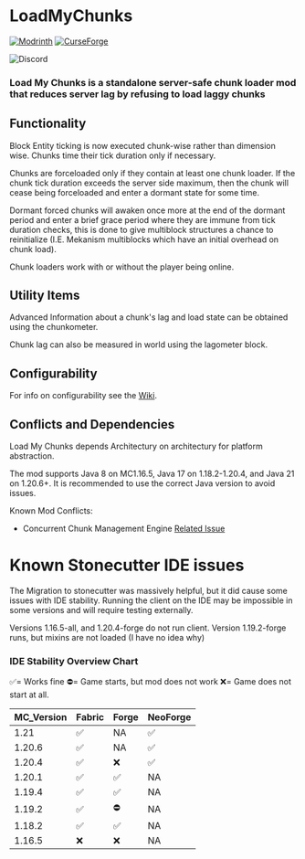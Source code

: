 # LoadMyChunks 

[![Modrinth](https://img.shields.io/modrinth/dt/load-my-chunks?colour=00AF5C&label=downloads&logo=modrinth)](https://modrinth.com/mod/load-my-chunks) [![CurseForge](https://cf.way2muchnoise.eu/full_1024152_downloads.svg)](https://curseforge.com/minecraft/mc-mods/load-my-chunks)

![Discord](https://img.shields.io/badge/Discord?link=https%3A%2F%2Fdiscord.gg%2FsBRwWXmaXG)
### Load My Chunks is a standalone server-safe chunk loader mod that reduces server lag by refusing to load laggy chunks
 
## Functionality
Block Entity ticking is now executed chunk-wise rather than dimension wise. Chunks time their tick duration only if necessary.

Chunks are forceloaded only if they contain at least one chunk loader. If the chunk tick duration exceeds the server side maximum, then the chunk will cease being forceloaded and enter a dormant state for some time.

Dormant forced chunks will awaken once more at the end of the dormant period and enter a brief grace period where they are immune from tick duration checks, this is done to give multiblock structures a chance to reinitialize (I.E. Mekanism multiblocks which have an initial overhead on chunk load).

Chunk loaders work with or without the player being online.

## Utility Items
Advanced Information about a chunk's lag and load state can be obtained using the chunkometer.

Chunk lag can also be measured in world using the lagometer block.

## Configurability
For info on configurability see the [Wiki](https://github.com/Drathonix/LoadMyChunks/wiki).

## Conflicts and Dependencies
Load My Chunks depends Architectury on architectury for platform abstraction.

The mod supports Java 8 on MC1.16.5, Java 17 on 1.18.2-1.20.4, and Java 21 on 1.20.6+. It is recommended to use the correct Java version to avoid issues.

Known Mod Conflicts:
* Concurrent Chunk Management Engine [Related Issue](https://github.com/Drathonix/LoadMyChunks/issues/12)

# Known Stonecutter IDE issues

The Migration to stonecutter was massively helpful, but it did cause some issues with IDE stability. Running the client on the IDE may be impossible in some versions and will require testing externally.

Versions 1.16.5-all, and 1.20.4-forge do not run client.
Version 1.19.2-forge runs, but mixins are not loaded (I have no idea why)

### IDE Stability Overview Chart
✅= Works fine
⛔= Game starts, but mod does not work
❌= Game does not start at all.

| MC_Version | Fabric | Forge | NeoForge |
|------------|--------|-------|----------|
| 1.21       | ✅      | NA    | ✅        |
| 1.20.6     | ✅      | NA    | ✅        |
| 1.20.4     | ✅      | ❌     | ✅        |
| 1.20.1     | ✅      | ✅     | NA       |
| 1.19.4     | ✅      | ✅     | NA       |
| 1.19.2     | ✅      | ⛔     | NA       |
| 1.18.2     | ✅      | ✅     | NA       |
| 1.16.5     | ❌      | ❌     | NA       |
